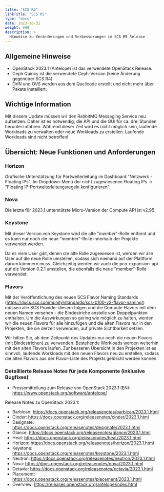 ```yaml
---
title: "SCS R5"
linkTitle: "SCS R5"
type: "docs"
date: 2023-10-31
weight: 999
description: >
  Hinweise zu Veränderungen und Verbesserungen im SCS R5 Release 
---
```


## Allgemeine Hinweise

- OpenStack 2023.1 (Antelope) ist das verwendete OpenStack Release.
- Ceph Quincy ist die verwendete Ceph-Version (keine Änderung gegenüber SCS R4).
- OVN und OVS werden aus dem Quellcode erstellt und nicht mehr über Pakete installiert.

## Wichtige Information

Mit diesem Update müssen wir den RabbitMQ Messaging Service neu aufsetzen. Daher ist es notwendig, die API und die GUI für ca. drei Stunden herunterzufahren. Während dieser Zeit wird es nicht möglich sein, laufende Workloads zu verwalten oder neue Workloads zu erstellen. Laufende Workloads sind nicht betroffen!

## Übersicht: Neue Funktionen und Anforderungen

### Horizon

Grafische Unterstützung für Portweiterleitung im Dashboard "Netzwerk - Floating IPs". Im Dropdown-Menü der nicht zugewiesenen Floating IPs -> "Floating IP-Portweiterleitungsregeln konfigurieren".

### Nova

Die letzte für 2023.1 unterstützte Micro-Version der Compute API ist v2.95.

### Keystone

Mit dieser Version von Keystone wird die alte "_member_"-Rolle entfernt und es kann nur noch die neue "member"-Rolle innerhalb der Projekte verwendet werden.

Da es viele User gibt, denen die alte Rolle zugewiesen ist, werden wir alle User auf die neue Rolle umstellen, sodass sich niemand auf der Plattform darum kümmern muss. Gleichzeitig werden wir auch die pco-expansion-api auf die Version 0.2.1 umstellen, die ebenfalls die neue "member"-Rolle verwendet.

### Flavors

Mit der Veröffentlichung des neuen SCS Flavor Naming Standards (https://docs.scs.community/standards/scs-0100-v2-flavor-naming/) müssen alle SCS Provider diesem folgen und die Compute Flavors mit dem neuen Namen versehen - die Bindestriche anstelle von Doppelpunkten enthalten. Um die Auswirkungen so gering wie möglich zu halten, werden wir die neuen Flavors für alle hinzufügen und die alten Flavors nur in den Projekten, die sie derzeit verwenden, auf private Sichtbarkeit setzen.

Wir bitten Sie, ab dem Zeitpunkt des Updates nur noch die neuen Flavors (mit Bindestrichen) zu verwenden. Bestehende Workloads werden weiterhin mit den alten Flavors laufen. Zur besseren Übersicht in den Projekten ist es sinnvoll, laufende Workloads mit den neuen Flavors neu zu erstellen, sodass die alten Flavors aus der Flavor-Liste des Projekts gelöscht werden können.

### Detaillierte Release Notes für jede Komponente (inklusive Bugfixes)

- Pressemitteilung zum Release von OpenStack 2023.1 (EN): https://www.openstack.org/software/antelope/

Release Notes zu OpenStack 2023.1:
- Barbican: https://docs.openstack.org/releasenotes/barbican/2023.1.html
- Cinder: https://docs.openstack.org/releasenotes/cinder/2023.1.html
- Designate: https://docs.openstack.org/releasenotes/designate/2023.1.html
- Glance: https://docs.openstack.org/releasenotes/glance/2023.1.html
- Heat: https://docs.openstack.org/releasenotes/heat/2023.1.html
- Horizon: https://docs.openstack.org/releasenotes/horizon/2023.1.html
- Keystone: https://docs.openstack.org/releasenotes/keystone/2023.1.html
- Neutron: https://docs.openstack.org/releasenotes/neutron/2023.1.html
- Nova: https://docs.openstack.org/releasenotes/nova/2023.1.html
- Octavia: https://docs.openstack.org/releasenotes/octavia/2023.1.html
- Placement: https://docs.openstack.org/releasenotes/placement/2023.1.html
- Overview: https://releases.openstack.org/antelope/index.html
 
